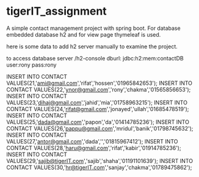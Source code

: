 # tigerIT_assignment

A simple contact management project with spring boot. For database embedded database h2 and for view page thymeleaf is used.

here is some data to add h2 server manually to examine the project.

to access database server /h2-console
dburl: jdbc:h2:mem:contactDB
user:rony
pass:rony

INSERT INTO CONTACT VALUES(21,'ami@gmail.com','rifat','hossen','01965842653');
INSERT INTO CONTACT VALUES(22,'ynor@gmail.com','rony','chakma','01565856653');
INSERT INTO CONTACT VALUES(23,'dihaj@gmail.com','jahid','mia','01758963215');
INSERT INTO CONTACT VALUES(24,'rifat@gmail.com','jonayed','ullah','01685478519');
INSERT INTO CONTACT VALUES(25,'dada@gmail.com','papon','da','01414785236');
INSERT INTO CONTACT VALUES(26,'pappu@gmail.com','mridul','banik','01798745632');
INSERT INTO CONTACT VALUES(27,'antor@gmail.com','dada','','01815967412');
INSERT INTO CONTACT VALUES(28,'haru@gmail.com','rifat','kabir','01914785236');
INSERT INTO CONTACT VALUES(29,'sajib@tigerIT.com','sajib','shaha','01191101639');
INSERT INTO CONTACT VALUES(30,'hr@tigerIT.com','sanjay','chakma','01789475862');

